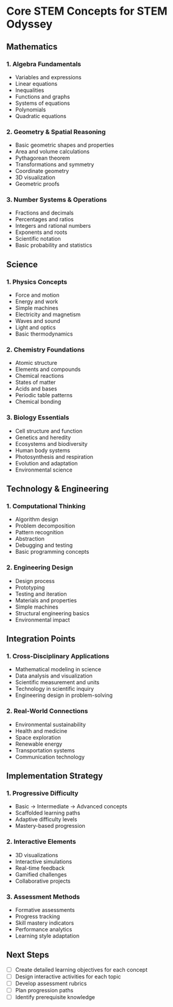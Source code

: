 # Core STEM Concepts for STEM Odyssey

## Mathematics

### 1. Algebra Fundamentals
- Variables and expressions
- Linear equations
- Inequalities
- Functions and graphs
- Systems of equations
- Polynomials
- Quadratic equations

### 2. Geometry & Spatial Reasoning
- Basic geometric shapes and properties
- Area and volume calculations
- Pythagorean theorem
- Transformations and symmetry
- Coordinate geometry
- 3D visualization
- Geometric proofs

### 3. Number Systems & Operations
- Fractions and decimals
- Percentages and ratios
- Integers and rational numbers
- Exponents and roots
- Scientific notation
- Basic probability and statistics

## Science

### 1. Physics Concepts
- Force and motion
- Energy and work
- Simple machines
- Electricity and magnetism
- Waves and sound
- Light and optics
- Basic thermodynamics

### 2. Chemistry Foundations
- Atomic structure
- Elements and compounds
- Chemical reactions
- States of matter
- Acids and bases
- Periodic table patterns
- Chemical bonding

### 3. Biology Essentials
- Cell structure and function
- Genetics and heredity
- Ecosystems and biodiversity
- Human body systems
- Photosynthesis and respiration
- Evolution and adaptation
- Environmental science

## Technology & Engineering

### 1. Computational Thinking
- Algorithm design
- Problem decomposition
- Pattern recognition
- Abstraction
- Debugging and testing
- Basic programming concepts

### 2. Engineering Design
- Design process
- Prototyping
- Testing and iteration
- Materials and properties
- Simple machines
- Structural engineering basics
- Environmental impact

## Integration Points

### 1. Cross-Disciplinary Applications
- Mathematical modeling in science
- Data analysis and visualization
- Scientific measurement and units
- Technology in scientific inquiry
- Engineering design in problem-solving

### 2. Real-World Connections
- Environmental sustainability
- Health and medicine
- Space exploration
- Renewable energy
- Transportation systems
- Communication technology

## Implementation Strategy

### 1. Progressive Difficulty
- Basic → Intermediate → Advanced concepts
- Scaffolded learning paths
- Adaptive difficulty levels
- Mastery-based progression

### 2. Interactive Elements
- 3D visualizations
- Interactive simulations
- Real-time feedback
- Gamified challenges
- Collaborative projects

### 3. Assessment Methods
- Formative assessments
- Progress tracking
- Skill mastery indicators
- Performance analytics
- Learning style adaptation

## Next Steps
- [ ] Create detailed learning objectives for each concept
- [ ] Design interactive activities for each topic
- [ ] Develop assessment rubrics
- [ ] Plan progression paths
- [ ] Identify prerequisite knowledge 